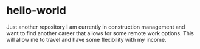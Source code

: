 # hello-world
Just another repository
I am currently in construction management and want to find another career that allows for some remote work options. This will allow me to travel and have some flexibility with my income.
